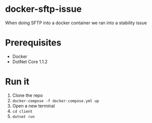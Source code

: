 # docker-sftp-issue
When doing SFTP into a docker container we ran into a stability issue

# Prerequisites
- Docker
- DotNet Core 1.1.2

# Run it
1. Clone the repo
1. `docker-compose -f docker-compose.yml up`
1. Open a new terminal
1. `cd client`
1. `dotnet run`
